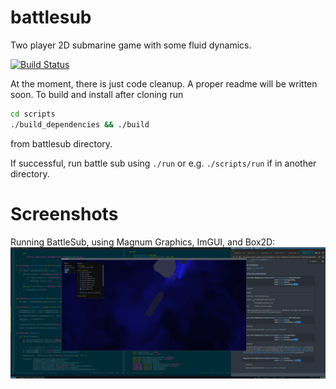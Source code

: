 # battlesub
Two player 2D submarine game with some fluid dynamics.

[![Build Status](https://travis-ci.com/bfeldpw/battlesub.svg?branch=master)](https://travis-ci.com/bfeldpw/battlesub)

At the moment, there is just code cleanup. A proper readme will be written soon.
To build and install after cloning run
```bash
cd scripts
./build_dependencies && ./build
```
from battlesub directory.

If successful, run battle sub using `./run` or e.g. `./scripts/run` if in another directory.

# Screenshots

Running BattleSub, using Magnum Graphics, ImGUI, and Box2D:
![alt text](https://github.com/bfeldpw/battlesub/blob/master/Screenshot_20200628_211604.png?raw=true)
